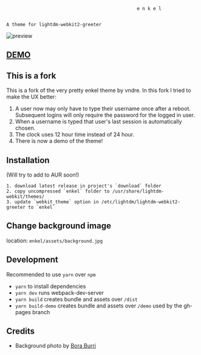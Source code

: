 ```

                                                e n k e l


A theme for lightdm-webkit2-greeter
```

![preview](preview.png)

## [DEMO](https://mihranmashhud.github.io/enkel-greeter/)

## This is a fork
This is a fork of the very pretty enkel theme by vndre.
In this fork I tried to make the UX better:
1. A user now may only have to type their username once after a reboot. Subsequent logins will only require the password for the logged in user.
2. When a username is typed that user's last session is automatically chosen.
3. The clock uses 12 hour time instead of 24 hour.
4. There is now a demo of the theme!

## Installation
(Will try to add to AUR soon!)
```
1. download latest release in project's `download` folder
2. copy uncompressed `enkel` folder to /usr/share/lightdm-webkit/themes/
3. update `webkit_theme` option in /etc/lightdm/lightdm-webkit2-greeter to `enkel`
```

## Change background image

location: `enkel/assets/background.jpg`

## Development

Recommended to use `yarn` over `npm`

- `yarn` to install dependencies
- `yarn dev` runs webpack-dev-server
- `yarn build` creates bundle and assets over `/dist`
- `yarn build-demo` creates bundle and assets over `/demo` used by the gh-pages branch

## Credits
- Background photo by [Bora Burri](https://unsplash.com/@borapic)
